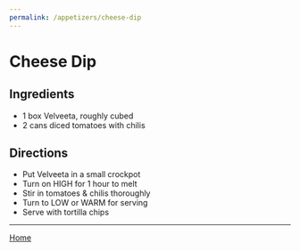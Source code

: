 ```yaml
---
permalink: /appetizers/cheese-dip
---
```

# Cheese Dip

## Ingredients

- 1 box Velveeta, roughly cubed
- 2 cans diced tomatoes with chilis

## Directions

- Put Velveeta in a small crockpot
- Turn on HIGH for 1 hour to melt
- Stir in tomatoes & chilis thoroughly
- Turn to LOW or WARM for serving
- Serve with tortilla chips

---

[Home](https://thomasjbarrett82.github.io)
